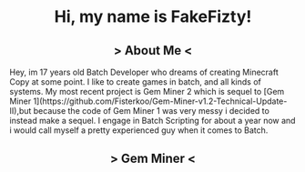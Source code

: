 <h1 align="center">Hi, my name is FakeFizty!</h1>
<h2 align="center"> > About Me < </h2>
Hey, im 17 years old Batch Developer who dreams of creating Minecraft Copy at some point. I like to create games in batch, and all kinds of systems. My most recent project is Gem Miner 2 which is sequel to [Gem Miner 1](https://github.com/Fisterkoo/Gem-Miner-v1.2-Technical-Update-II),but because the code of Gem Miner 1 was very messy i decided to instead make a sequel. I engage in Batch Scripting for about a year now and i would call myself a pretty experienced guy when it comes to Batch.
<h2 align="center"> > Gem Miner < </h2>
